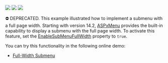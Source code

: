 <!-- default badges list -->
![](https://img.shields.io/endpoint?url=https://codecentral.devexpress.com/api/v1/VersionRange/134060198/14.2.3%2B)
[![](https://img.shields.io/badge/Open_in_DevExpress_Support_Center-FF7200?style=flat-square&logo=DevExpress&logoColor=white)](https://supportcenter.devexpress.com/ticket/details/T124111)
[![](https://img.shields.io/badge/📖_How_to_use_DevExpress_Examples-e9f6fc?style=flat-square)](https://docs.devexpress.com/GeneralInformation/403183)
<!-- default badges end -->
⛔ DEPRECATED. This example illustrated how to implement a submenu with a full page width. Starting with version 14.2, <a href="https://documentation.devexpress.com/#AspNet/clsDevExpressWebASPxMenutopic">ASPxMenu</a> provides the built-in capability to display a submenu with the full page width. To activate this feature, set the <a href="https://docs.devexpress.com/AspNet/DevExpress.Web.ASPxMenu.EnableSubMenuFullWidth">EnableSubMenuFullWidth</a> property to `true`.


You can try this functionality in the following online demo:

- <a href="http://demos.devexpress.com/ASPxNavigationAndLayoutDemos/Menu/FullWidthSubMenu.aspx">Full-Width Submenu</a>
